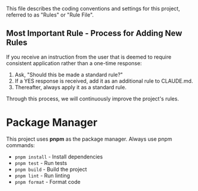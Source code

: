 This file describes the coding conventions and settings for this project, referred to as "Rules" or "Rule File".

## Most Important Rule - Process for Adding New Rules
If you receive an instruction from the user that is deemed to require consistent application rather than a one-time response:

1. Ask, "Should this be made a standard rule?"
2. If a YES response is received, add it as an additional rule to CLAUDE.md.
3. Thereafter, always apply it as a standard rule.

Through this process, we will continuously improve the project's rules.

# Package Manager
This project uses **pnpm** as the package manager. Always use pnpm commands:
- `pnpm install` - Install dependencies
- `pnpm test` - Run tests
- `pnpm build` - Build the project
- `pnpm lint` - Run linting
- `pnpm format` - Format code
